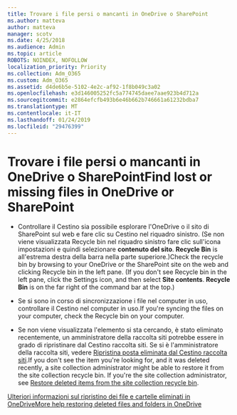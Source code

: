 ```yaml
---
title: Trovare i file persi o mancanti in OneDrive o SharePoint
ms.author: matteva
author: matteva
manager: scotv
ms.date: 4/25/2018
ms.audience: Admin
ms.topic: article
ROBOTS: NOINDEX, NOFOLLOW
localization_priority: Priority
ms.collection: Adm_O365
ms.custom: Adm_O365
ms.assetid: d4de6b5e-5102-4e2c-af92-1f8b049c3a02
ms.openlocfilehash: e3d146005252fc5a774745daee7aae923b4d712a
ms.sourcegitcommit: e2864efcfb493b6e46b662b746661a61232bdba7
ms.translationtype: MT
ms.contentlocale: it-IT
ms.lasthandoff: 01/24/2019
ms.locfileid: "29476399"
---
```

# <a name="find-lost-or-missing-files-in-onedrive-or-sharepoint"></a><span data-ttu-id="00b36-102">Trovare i file persi o mancanti in OneDrive o SharePoint</span><span class="sxs-lookup"><span data-stu-id="00b36-102">Find lost or missing files in OneDrive or SharePoint</span></span>

- <span data-ttu-id="00b36-p101">Controllare il Cestino sia possibile esplorare l'OneDrive o il sito di SharePoint sul web e fare clic su Cestino nel riquadro sinistro. (Se non viene visualizzata Recycle bin nel riquadro sinistro fare clic sull'icona impostazioni e quindi selezionare **contenuto del sito**. **Recycle Bin** is all'estrema destra della barra nella parte superiore.)</span><span class="sxs-lookup"><span data-stu-id="00b36-p101">Check the recycle bin by browsing to your OneDrive or the SharePoint site on the web and clicking Recycle bin in the left pane. (If you don't see Recycle bin in the left pane, click the Settings icon, and then select **Site contents**. **Recycle Bin** is on the far right of the command bar at the top.)</span></span> 
    
- <span data-ttu-id="00b36-106">Se si sono in corso di sincronizzazione i file nel computer in uso, controllare il Cestino nel computer in uso.</span><span class="sxs-lookup"><span data-stu-id="00b36-106">If you're syncing the files on your computer, check the Recycle bin on your computer.</span></span> 
    
- <span data-ttu-id="00b36-p102">Se non viene visualizzata l'elemento si sta cercando, è stato eliminato recentemente, un amministratore della raccolta siti potrebbe essere in grado di ripristinare dal Cestino raccolta siti. Se si è l'amministratore della raccolta siti, vedere [Ripristina posta eliminata dal Cestino raccolta siti](https://go.microsoft.com/fwlink/?linkid=866439).</span><span class="sxs-lookup"><span data-stu-id="00b36-p102">If you don't see the item you're looking for, and it was deleted recently, a site collection administrator might be able to restore it from the site collection recycle bin. If you're the site collection administrator, see [Restore deleted items from the site collection recycle bin](https://go.microsoft.com/fwlink/?linkid=866439).</span></span>
    
[<span data-ttu-id="00b36-109">Ulteriori informazioni sul ripristino dei file e cartelle eliminati in OneDrive</span><span class="sxs-lookup"><span data-stu-id="00b36-109">More help restoring deleted files and folders in OneDrive</span></span>](https://go.microsoft.com/fwlink/?linkid=872872)
  

